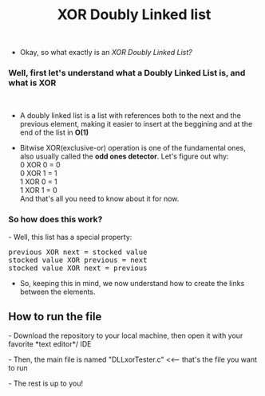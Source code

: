 <h1 align="center">XOR Doubly Linked list</h1>
<br>

- Okay, so what exactly is an _XOR Doubly Linked List?_

<h3 align = "left"> Well, first let's understand what a Doubly Linked List is, and what is XOR </h3>
<br>

- A doubly linked list is a list with references both to the next and the previous element, making it easier to insert at the beggining and at the end of the list in **O(1)**

- Bitwise XOR(exclusive-or) operation is one of the fundamental ones, also usually called the **odd ones detector**. Let's figure out why: <br>
0 XOR 0 = 0<br>
0 XOR 1 = 1<br>
1 XOR 0 = 1<br>
1 XOR 1 = 0<br>
And that's all you need to know about it for now. <br>

<h3 align = "left"> So how does this work? </h3>
-  Well, this list has a special property:<pre>previous XOR next = stocked value
stocked value XOR previous = next
stocked value XOR next = previous 
</pre>

- So, keeping this in mind, we now understand how to create the links between the elements.

<h2 align = "left"> How to run the file </h2>
- Download the repository to your local machine, then open it with your favorite *text editor*/ IDE <br> 
<p>- Then, the main file is named "DLLxorTester.c" <<-- that's the file you want to run <br></p>
- The rest is up to you!

